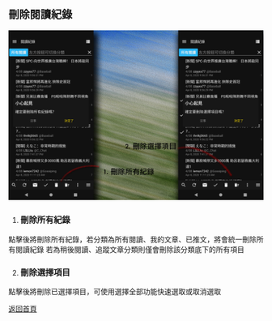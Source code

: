 ## 刪除閱讀紀錄

![Image of Delete Records_Page](../v1/images/delete_records.png)   

1. ### 刪除所有紀錄
點擊後將刪除所有紀錄，若分類為所有閱讀、我的文章、已推文，將會統一刪除所有閱讀紀錄
若為稍後閱讀、追蹤文章分類則僅會刪除該分類底下的所有項目

2. ### 刪除選擇項目
點擊後將刪除已選擇項目，可使用選擇全部功能快速選取或取消選取  
  
[返回首頁](https://kimieno.github.io/android.pitt) 